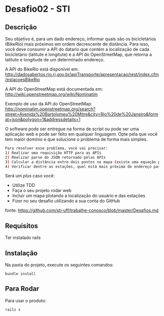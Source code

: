 # Desafio02 - STI

## Descrição

Seu objetivo é, para um dado endereço, informar quais são os bicicletários (BikeRio) mais próximos em ordem decrescente 
de distância. Para isso, você deve consumir a API do datario que contém a localização de cada bicicletário (latitute e longitute)
 e a API do OpenStreetMap, que retorna a latitute e longitude de um determinado endereço.
 
A API do BikeRio está disponível em: http://dadosabertos.rio.rj.gov.br/apiTransporte/apresentacao/rest/index.cfm/estacoesBikeRio

A API do OpenStreetMap está documentada em: http://wiki.openstreetmap.org/wiki/Nominatim

Exemplo de uso da API do OpenStreetMap: http://nominatim.openstreetmap.org/search?street=Avenida%20Bartolomeu%20Mitre&city=Rio%20de%20Janeiro&format=json&polygon=1&addressdetails=1

O software pode ser entregue na forma de script ou pode ser uma aplicação web e pode ser feito em qualquer linguagem. 
Opte pela que você tem maior domínio e que solucione o problema de forma mais simples.

```bash
Para resolver esse problema, você vai precisar:
1) Realizar uma requisição HTTP para as APIs
2) Realizar parse do JSON retornado pelas APIs
3) Calcular a distância entre dois pontos no mapa (existe uma equação pra isso!)
4) Verificar dentre as estações, qual está mais próxima do endereço passado
```

Será um *plus* caso você:

* Utilize TDD
* Faça o seu projeto rodar web
* Incluir um mapa plotando a localização do usuário e das estações
* Fizer no seu desafio utilizando a sua conta do GitHub

fonte: https://github.com/sti-uff/trabalhe-conosco/blob/master/Desafios.md

## Requisitos

Ter instalado rails

## Instalação

Na pasta do projeto, execute os seguintes comandos:

```shell
bundle install
```

## Para Rodar

Para usar o produto:

```shell
rails s
```

